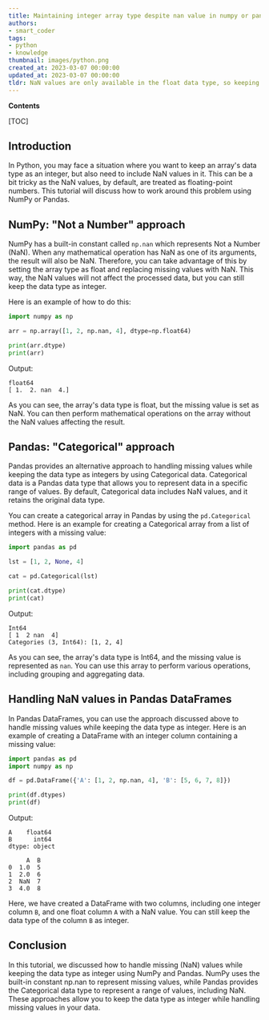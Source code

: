 ```yaml
---
title: Maintaining integer array type despite nan value in numpy or pandas
authors:
- smart_coder
tags:
- python
- knowledge
thumbnail: images/python.png
created_at: 2023-03-07 00:00:00
updated_at: 2023-03-07 00:00:00
tldr: NaN values are only available in the float data type, so keeping an array type as integer while also having a NaN value is not possible in either NumPy or Pandas.
---
```


**Contents**

[TOC]

Introduction
--------------

In Python, you may face a situation where you want to keep an array's data type as an integer, but also need to include NaN values in it. This can be a bit tricky as the NaN values, by default, are treated as floating-point numbers. This tutorial will discuss how to work around this problem using NumPy or Pandas. 

NumPy: "Not a Number" approach
-----------------

NumPy has a built-in constant called `np.nan` which represents Not a Number (NaN). When any mathematical operation has NaN as one of its arguments, the result will also be NaN. Therefore, you can take advantage of this by setting the array type as float and replacing missing values with NaN. This way, the NaN values will not affect the processed data, but you can still keep the data type as integer.

Here is an example of how to do this:

```python
import numpy as np

arr = np.array([1, 2, np.nan, 4], dtype=np.float64)

print(arr.dtype)
print(arr)
```

Output:

```
float64
[ 1.  2. nan  4.]
```

As you can see, the array's data type is float, but the missing value is set as NaN. You can then perform mathematical operations on the array without the NaN values affecting the result. 

Pandas: "Categorical" approach
----------------------

Pandas provides an alternative approach to handling missing values while keeping the data type as integers by using Categorical data. Categorical data is a Pandas data type that allows you to represent data in a specific range of values. By default, Categorical data includes NaN values, and it retains the original data type.

You can create a categorical array in Pandas by using the `pd.Categorical` method. Here is an example for creating a Categorical array from a list of integers with a missing value:

```python
import pandas as pd

lst = [1, 2, None, 4]

cat = pd.Categorical(lst)

print(cat.dtype)
print(cat)
```

Output:

```
Int64
[ 1  2 nan  4]
Categories (3, Int64): [1, 2, 4]
```

As you can see, the array's data type is Int64, and the missing value is represented as `nan`. You can use this array to perform various operations, including grouping and aggregating data.

Handling NaN values in Pandas DataFrames
--------------------------------------

In Pandas DataFrames, you can use the approach discussed above to handle missing values while keeping the data type as integer. Here is an example of creating a DataFrame with an integer column containing a missing value:

```python
import pandas as pd
import numpy as np

df = pd.DataFrame({'A': [1, 2, np.nan, 4], 'B': [5, 6, 7, 8]})

print(df.dtypes)
print(df)
```

Output:

```
A    float64
B      int64
dtype: object

     A  B
0  1.0  5
1  2.0  6
2  NaN  7
3  4.0  8
```

Here, we have created a DataFrame with two columns, including one integer column `B`, and one float column `A` with a NaN value. You can still keep the data type of the column `B` as integer.

Conclusion
-----------

In this tutorial, we discussed how to handle missing (NaN) values while keeping the data type as integer using NumPy and Pandas. NumPy uses the built-in constant np.nan to represent missing values, while Pandas provides the Categorical data type to represent a range of values, including NaN. These approaches allow you to keep the data type as integer while handling missing values in your data.

